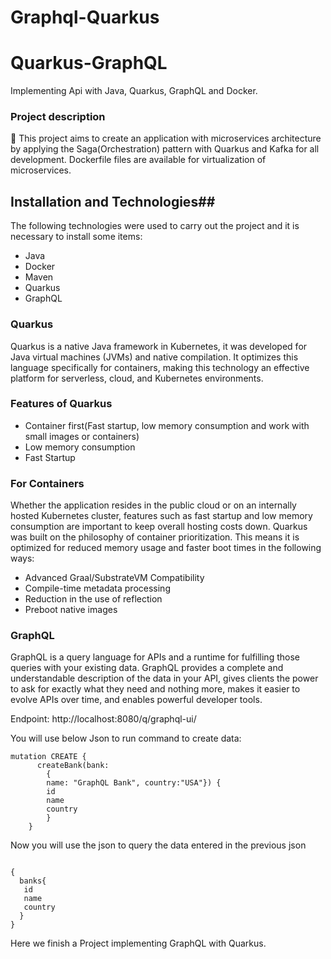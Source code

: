 # Graphql-Quarkus

# Quarkus-GraphQL

Implementing Api with Java, Quarkus, GraphQL and Docker.

### Project description
🚀 This project aims to create an application with microservices architecture by applying the Saga(Orchestration) pattern with Quarkus and Kafka for all development. Dockerfile files are available for virtualization of microservices.

## Installation and  Technologies##

The following technologies were used to carry out the project and it is necessary to install some items:
- Java
- Docker
- Maven
- Quarkus
- GraphQL

### Quarkus

Quarkus is a native Java framework in Kubernetes, it was developed for Java virtual machines (JVMs) and native compilation. It optimizes this language specifically for containers, making this technology an effective platform for serverless, cloud, and Kubernetes environments.

### Features of Quarkus

- Container first(Fast startup, low memory consumption and work with small images or containers)
- Low memory consumption
- Fast Startup

### For Containers

Whether the application resides in the public cloud or on an internally hosted Kubernetes cluster, features such as fast startup and low memory consumption are important to keep overall hosting costs down.
Quarkus was built on the philosophy of container prioritization. This means it is optimized for reduced memory usage and faster boot times in the following ways:

- Advanced Graal/SubstrateVM Compatibility
- Compile-time metadata processing
- Reduction in the use of reflection
- Preboot native images

### GraphQL

GraphQL is a query language for APIs and a runtime for fulfilling those queries with your existing data. GraphQL provides a complete and understandable description of the data in your API, gives clients the power to ask for exactly what they need and nothing more, makes it easier to evolve APIs over time, and enables powerful developer tools.

Endpoint: http://localhost:8080/q/graphql-ui/

You will use below Json to run command to create data:

```shell script
mutation CREATE {
      createBank(bank:
        {
        name: "GraphQL Bank", country:"USA"}) {
        id
        name
        country
        }
    }
```

Now you will use the json to query the data entered in the previous json

```shell script

{
  banks{
   id
   name
   country
  }
}
```

Here we finish a Project implementing GraphQL with Quarkus.
